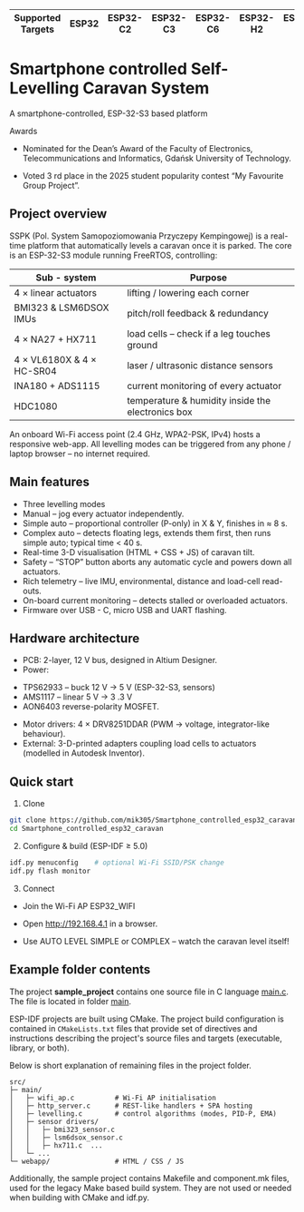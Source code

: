 | Supported Targets | ESP32 | ESP32-C2 | ESP32-C3 | ESP32-C6 | ESP32-H2 | ESP32-P4 | ESP32-S2 | ESP32-S3 |
| ----------------- | ----- | -------- | -------- | -------- | -------- | -------- | -------- | -------- |

# Smartphone controlled Self-Levelling Caravan System

A smartphone-controlled, ESP-32-S3 based platform

Awards

- Nominated for the Dean’s Award of the Faculty of Electronics, Telecommunications and Informatics, Gdańsk University of Technology.

- Voted 3 rd place in the 2025 student popularity contest “My Favourite Group Project”.

## Project overview
SSPK (Pol. System Samopoziomowania Przyczepy Kempingowej) is a real-time platform that
automatically levels a caravan once it is parked.
The core is an ESP-32-S3 module running FreeRTOS, controlling:

| Sub - system	           | Purpose|
| ------ | ----------- |
| 4 × linear actuators	| lifting / lowering each corner|
| BMI323 & LSM6DSOX IMUs| pitch/roll feedback & redundancy|
| 4 × NA27 + HX711	| load cells – check if a leg touches ground|
| 4 × VL6180X & 4 × HC-SR04| laser / ultrasonic distance sensors |
| INA180 + ADS1115	| current monitoring of every actuator|
| HDC1080	| temperature & humidity inside the electronics box|

An onboard Wi-Fi access point (2.4 GHz, WPA2-PSK, IPv4) hosts a responsive web-app.
All levelling modes can be triggered from any phone / laptop browser – no internet required.

## Main features
- Three levelling modes
- Manual – jog every actuator independently.
- Simple auto – proportional controller (P-only) in X & Y, finishes in ≈ 8 s.
- Complex auto – detects floating legs, extends them first, then runs simple auto; typical time < 40 s.
- Real-time 3-D visualisation (HTML + CSS + JS) of caravan tilt.
- Safety – “STOP” button aborts any automatic cycle and powers down all actuators.
- Rich telemetry – live IMU, environmental, distance and load-cell read-outs.
- On-board current monitoring – detects stalled or overloaded actuators.
- Firmware over USB - C, micro USB and UART flashing.

## Hardware architecture
- PCB: 2-layer, 12 V bus, designed in Altium Designer.
- Power:
+ TPS62933 – buck 12 V → 5 V (ESP-32-S3, sensors)
+ AMS1117 – linear 5 V → 3 .3 V
+ AON6403 reverse-polarity MOSFET.
- Motor drivers: 4 × DRV8251DDAR (PWM → voltage, integrator-like behaviour).
- External: 3-D-printed adapters coupling load cells to actuators (modelled in Autodesk Inventor).

## Quick start 
1. Clone
````bash
git clone https://github.com/mik305/Smartphone_controlled_esp32_caravan
cd Smartphone_controlled_esp32_caravan
````
2. Configure & build (ESP-IDF ≥ 5.0)

````bash
idf.py menuconfig    # optional Wi-Fi SSID/PSK change
idf.py flash monitor
````
3. Connect

- Join the Wi-Fi AP ESP32_WIFI

- Open http://192.168.4.1 in a browser.

- Use AUTO LEVEL SIMPLE or COMPLEX – watch the caravan level itself!





## Example folder contents

The project **sample_project** contains one source file in C language [main.c](main/main.c). The file is located in folder [main](main).

ESP-IDF projects are built using CMake. The project build configuration is contained in `CMakeLists.txt`
files that provide set of directives and instructions describing the project's source files and targets
(executable, library, or both). 

Below is short explanation of remaining files in the project folder.

```
src/
├─ main/
│   ├─ wifi_ap.c          # Wi-Fi AP initialisation
│   ├─ http_server.c      # REST-like handlers + SPA hosting
│   ├─ levelling.c        # control algorithms (modes, PID-P, EMA)
│   ├─ sensor drivers/
│   │   ├─ bmi323_sensor.c
│   │   ├─ lsm6dsox_sensor.c
│   │   ├─ hx711.c  ...
│   └─ ...
└─ webapp/                # HTML / CSS / JS
```
Additionally, the sample project contains Makefile and component.mk files, used for the legacy Make based build system. 
They are not used or needed when building with CMake and idf.py.
